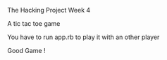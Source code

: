 The Hacking Project Week 4

A tic tac toe game

You have to run app.rb to play it with an other player

Good Game ! 
